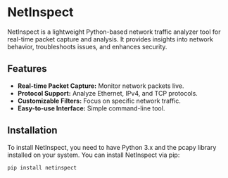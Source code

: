 # NetInspect

NetInspect is a lightweight Python-based network traffic analyzer tool for real-time packet capture and analysis. It provides insights into network behavior, troubleshoots issues, and enhances security.

## Features

- **Real-time Packet Capture:** Monitor network packets live.
- **Protocol Support:** Analyze Ethernet, IPv4, and TCP protocols.
- **Customizable Filters:** Focus on specific network traffic.
- **Easy-to-use Interface:** Simple command-line tool.

## Installation

To install NetInspect, you need to have Python 3.x and the pcapy library installed on your system. You can install NetInspect via pip:

```bash
pip install netinspect
